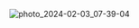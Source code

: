 ![photo_2024-02-03_07-39-04](https://github.com/kirshna404/kirshna404/assets/138649872/fa81161b-efc7-405b-9441-20423998fc2d)
